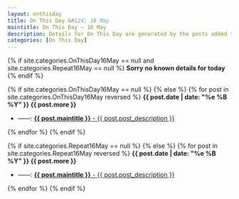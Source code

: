 ```yaml
---
layout: onthisday
title: On This Day &#124; 16 May
maintitle: On This Day — 16 May
description: Details for On This Day are genarated by the posts added to the website so the content is subject to changes/updates over time.
categories: [On This Day]
---
```


{% if site.categories.OnThisDay16May == null and site.categories.Repeat16May == null %}
<strong>Sorry no known details for today</strong>
{% endif %}

{% if site.categories.OnThisDay16May == null %}
{% else %}
{% for post in site.categories.OnThisDay16May reversed %}
<strong>{{ post.date | date: "%e %B %Y" }} {{ post.more }}</strong>
<ul>
<li> ——: <a href="{{ post.url }}"><strong>{{ post.maintitle }}</strong> - {{ post.post_description }}</a></li>
</ul>
{% endfor %}
{% endif %}

{% if site.categories.Repeat16May == null %}
{% else %}
{% for post in site.categories.Repeat16May reversed %}
<strong>{{ post.date | date: "%e %B %Y" }} {{ post.more }}</strong>
<ul>
<li> ——: <a href="{{ post.url }}"><strong>{{ post.maintitle }}</strong> - {{ post.post_description }}</a></li>
</ul>
{% endfor %}
{% endif %}
